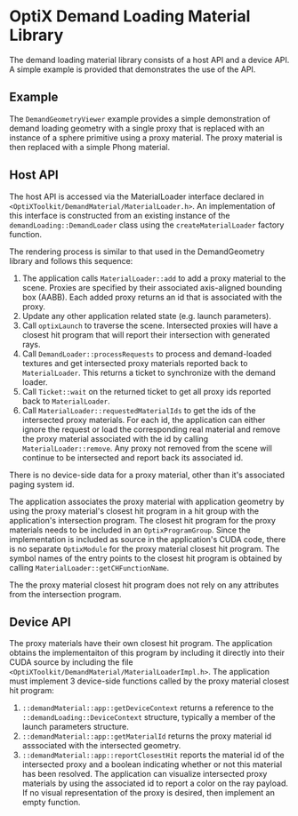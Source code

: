 # OptiX Demand Loading Material Library

The demand loading material library consists of a host API and a device API.
A simple example is provided that demonstrates the use of the API.

## Example

The `DemandGeometryViewer` example provides a simple demonstration of
demand loading geometry with a single proxy that is replaced with an instance of
a sphere primitive using a proxy material.  The proxy material is then replaced
with a simple Phong material.

## Host API

The host API is accessed via the MaterialLoader interface declared in
`<OptiXToolkit/DemandMaterial/MaterialLoader.h>`.  An implementation of this interface
is constructed from an existing instance of the `demandLoading::DemandLoader`
class using the `createMaterialLoader` factory function.

The rendering process is similar to that used in the DemandGeometry library and
follows this sequence:
1. The application calls `MaterialLoader::add` to add a proxy material to the scene.
Proxies are specified by their associated axis-aligned bounding box (AABB).
Each added proxy returns an id that is associated with the proxy.
2. Update any other application related state (e.g. launch parameters).
3. Call `optixLaunch` to traverse the scene.  Intersected proxies will have a
closest hit program that will report their intersection with generated rays.
4. Call `DemandLoader::processRequests` to process and demand-loaded textures
and get intersected proxy materials reported back to `MaterialLoader`.  This
returns a ticket to synchronize with the demand loader.
8. Call `Ticket::wait` on the returned ticket to get all proxy ids reported
back to `MaterialLoader`.
9. Call `MaterialLoader::requestedMaterialIds` to get the ids of the intersected
proxy materials.  For each id, the application can either ignore the request or load
the corresponding real material and remove the proxy material associated with the id
by calling `MaterialLoader::remove`.  Any proxy not removed from the scene will
continue to be intersected and report back its associated id.

There is no device-side data for a proxy material, other than it's associated
paging system id.

The application associates the proxy material with application geometry by using
the proxy material's closest hit program in a hit group with the application's
intersection program.  The closest hit program for the proxy materials needs to be
included in an `OptixProgramGroup`.  Since the implementation is included as source
in the application's CUDA code, there is no separate `OptixModule` for the proxy
material closest hit program.  The symbol names of the entry points to the closest
hit program is obtained by calling `MaterialLoader::getCHFunctionName`.

The the proxy material closest hit program does not rely on any attributes from the
intersection program.

## Device API

The proxy materials have their own closest hit program.  The application obtains the
implementaiton of this program by including it directly into their CUDA source by
including the file `<OptiXToolkit/DemandMaterial/MaterialLoaderImpl.h>`.
The application must implement 3 device-side functions called by the proxy material
closest hit program:

1. `::demandMaterial::app::getDeviceContext` returns a reference to the
`::demandLoading::DeviceContext` structure, typically a member of the launch
parameters structure.
2. `::demandMaterial::app::getMaterialId` returns the proxy material id asssociated with
the intersected geometry.
3. `::demandMaterial::app::reportClosestHit` reports the material id of the intersected
proxy and a boolean indicating whether or not this material has been resolved.  The
application can visualize intersected proxy materials by using the associated id
to report a color on the ray payload.  If no visual representation of the proxy is desired,
then implement an empty function.
